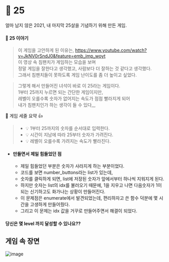 # :star2: 25
 얼마 남지 않은 2021, 내 마지막 25살을 기념하기 위해 만든 게임.  

#### :small_orange_diamond: 25 이야기 
> 이 게임을 고안하게 된 이유는,
> https://www.youtube.com/watch?v=JkNV0rSndJ0&feature=emb_imp_woyt  
> 이 영상 속 침팬치가 게임하는 모습을 보며  
> 정말 게임을 잘한다고 생각했고, 사람보다 더 잘하는 것 같다고 생각했다.  
> 그래서 침팬치들이 못하도록 게임 난이도를 좀 더 높이고 싶었다.  

>그렇게 해서 만들어진 녀석이 바로 이 25라는 게임이다.  
>1부터 25까지 누르면 되는 간단한 게임이지만,  
>레벨이 오를수록 숫자가 없어지는 속도가 점점 빨라지게 되어  
>내가 침팬치인가 하는 생각이 들 수 있다,,,  


:small_orange_diamond: 게임 세줄 요약 :+1:
> - 💡 1부터 25까지의 숫자를 순서대로 입력한다.
> - 💡 시간이 지남에 따라 25부터 숫자가 가려진다.
> - 💡 레벨이 오를수록 가려지는 속도가 빨라진다.   
   
     

  * #### 만들면서 제일 힘들었던 점
       * 제일 힘들었던 부분은 숫자가 사라지게 하는 부분이었다.  
       * 코드를 보면 number_buttons라는 list가 있는데,  
       * 숫자를 클릭하게 되면, list에 저장된 숫자가 앞에서부터 하나씩 지워지게 된다.  
       * 하지만 숫자는 list의 idx를 불러오기 때문에, 1을 지우고 나면 다음숫자가 1이 되는 신기하고도 화가나는 상황이 만들어진다.  
       * 이 문제점은 enumerate에서 발견되었는데, 편리하자고 쓴 함수 덕분에 몇 시간을 고생하게 만들어줬다.   
       * 그리고 이 문제는 idx 값을 거꾸로 만들어주면서 해결이 되었다.  

#### 당신은 몇 level 까지 달성할 수 있나요??  

## 게임 속 장면
![image](https://user-images.githubusercontent.com/76839243/146950079-a76d693a-65e7-4899-b2c2-a136f4e5a557.png)


